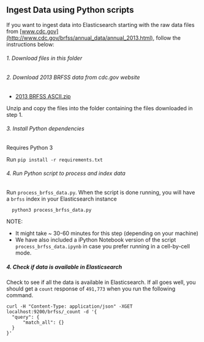 ## Ingest Data using Python scripts

If you want to ingest data into Elasticsearch starting with the raw data files from [www.cdc.gov](http://www.cdc.gov/brfss/annual_data/annual_2013.html), follow the instructions below:


###### 1. Download files in this folder <br>

###### 2. Download 2013 BRFSS data from cdc.gov website <br>

  - [2013 BRFSS ASCII.zip](http://www.cdc.gov/brfss/annual_data/2013/files/LLCP2013ASC.ZIP)

  Unzip and copy the files into the folder containing the files downloaded in step 1.

###### 3. Install Python dependencies

Requires Python 3

Run `pip install -r requirements.txt`

###### 4. Run Python script to process and index data<br>

  Run `process_brfss_data.py`. When the script is done running, you will have a `brfss` index in your Elasticsearch instance
  
```
  python3 process_brfss_data.py
```

NOTE:
- It might take ~ 30-60 minutes for this step (depending on your machine)
- We have also included a iPython Notebook version of the script `process_brfss_data.ipynb` in case you prefer running in a cell-by-cell mode.

##### 4. Check if data is available in Elasticsearch
Check to see if all the data is available in Elasticsearch. If all goes well, you should get a `count` response of `491,773` when you run the following command.

  ```shell
  curl -H "Content-Type: application/json" -XGET localhost:9200/brfss/_count -d '{
  	"query": {
  		"match_all": {}
  	}
  }'
  ```
